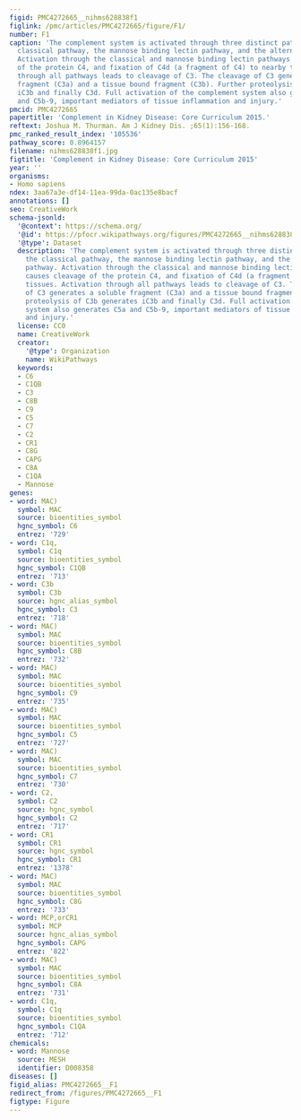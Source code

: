 ```yaml
---
figid: PMC4272665__nihms628838f1
figlink: /pmc/articles/PMC4272665/figure/F1/
number: F1
caption: 'The complement system is activated through three distinct pathways: the
  classical pathway, the mannose binding lectin pathway, and the alternative pathway.
  Activation through the classical and mannose binding lectin pathways causes cleavage
  of the protein C4, and fixation of C4d (a fragment of C4) to nearby tissues. Activation
  through all pathways leads to cleavage of C3. The cleavage of C3 generates a soluble
  fragment (C3a) and a tissue bound fragment (C3b). Further proteolysis of C3b generates
  iC3b and finally C3d. Full activation of the complement system also generates C5a
  and C5b-9, important mediators of tissue inflammation and injury.'
pmcid: PMC4272665
papertitle: 'Complement in Kidney Disease: Core Curriculum 2015.'
reftext: Joshua M. Thurman. Am J Kidney Dis. ;65(1):156-168.
pmc_ranked_result_index: '105536'
pathway_score: 0.8964157
filename: nihms628838f1.jpg
figtitle: 'Complement in Kidney Disease: Core Curriculum 2015'
year: ''
organisms:
- Homo sapiens
ndex: 3aa67a3e-df14-11ea-99da-0ac135e8bacf
annotations: []
seo: CreativeWork
schema-jsonld:
  '@context': https://schema.org/
  '@id': https://pfocr.wikipathways.org/figures/PMC4272665__nihms628838f1.html
  '@type': Dataset
  description: 'The complement system is activated through three distinct pathways:
    the classical pathway, the mannose binding lectin pathway, and the alternative
    pathway. Activation through the classical and mannose binding lectin pathways
    causes cleavage of the protein C4, and fixation of C4d (a fragment of C4) to nearby
    tissues. Activation through all pathways leads to cleavage of C3. The cleavage
    of C3 generates a soluble fragment (C3a) and a tissue bound fragment (C3b). Further
    proteolysis of C3b generates iC3b and finally C3d. Full activation of the complement
    system also generates C5a and C5b-9, important mediators of tissue inflammation
    and injury.'
  license: CC0
  name: CreativeWork
  creator:
    '@type': Organization
    name: WikiPathways
  keywords:
  - C6
  - C1QB
  - C3
  - C8B
  - C9
  - C5
  - C7
  - C2
  - CR1
  - C8G
  - CAPG
  - C8A
  - C1QA
  - Mannose
genes:
- word: MAC)
  symbol: MAC
  source: bioentities_symbol
  hgnc_symbol: C6
  entrez: '729'
- word: C1q,
  symbol: C1q
  source: bioentities_symbol
  hgnc_symbol: C1QB
  entrez: '713'
- word: C3b
  symbol: C3b
  source: hgnc_alias_symbol
  hgnc_symbol: C3
  entrez: '718'
- word: MAC)
  symbol: MAC
  source: bioentities_symbol
  hgnc_symbol: C8B
  entrez: '732'
- word: MAC)
  symbol: MAC
  source: bioentities_symbol
  hgnc_symbol: C9
  entrez: '735'
- word: MAC)
  symbol: MAC
  source: bioentities_symbol
  hgnc_symbol: C5
  entrez: '727'
- word: MAC)
  symbol: MAC
  source: bioentities_symbol
  hgnc_symbol: C7
  entrez: '730'
- word: C2,
  symbol: C2
  source: hgnc_symbol
  hgnc_symbol: C2
  entrez: '717'
- word: CR1
  symbol: CR1
  source: hgnc_symbol
  hgnc_symbol: CR1
  entrez: '1378'
- word: MAC)
  symbol: MAC
  source: bioentities_symbol
  hgnc_symbol: C8G
  entrez: '733'
- word: MCP,orCR1
  symbol: MCP
  source: hgnc_alias_symbol
  hgnc_symbol: CAPG
  entrez: '822'
- word: MAC)
  symbol: MAC
  source: bioentities_symbol
  hgnc_symbol: C8A
  entrez: '731'
- word: C1q,
  symbol: C1q
  source: bioentities_symbol
  hgnc_symbol: C1QA
  entrez: '712'
chemicals:
- word: Mannose
  source: MESH
  identifier: D008358
diseases: []
figid_alias: PMC4272665__F1
redirect_from: /figures/PMC4272665__F1
figtype: Figure
---
```

